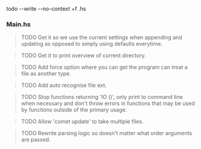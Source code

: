 todo --write --no-context +f .hs

### Main.hs ###

   > TODO Get it so we use the current settings when appending and updating as opposed to simply using defaults everytime.

   > TODO Get it to print overview of current directory.

   > TODO Add force option where you can get the program can treat a file as another type.

   > TODO Add auto recognise file ext.

   > TODO Stop functions returning 'IO ()', only print to command line when necessary and don't throw errors in functions that may be used by functions outside of the primary usage.

   > TODO Allow 'comet update' to take multiple files.

   > TODO Rewrite parsing logic so doesn't matter what order arguments are passed.
